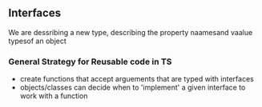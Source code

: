 ## Interfaces
We are dessribing a new type, describing the property naamesand vaalue typesof an object

### General Strategy for Reusable code in TS
  - create functions that accept arguements that are typed with interfaces
  - objects/classes can decide when to 'implement' a given interface to work with a function